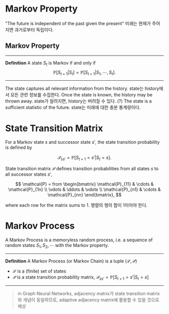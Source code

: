 # Markov Property
"The future is independent of the past given the present"
미래는 현재가 주어지면 과거로부터 독립이다.

## Markov Property

--------------------------------------------------------------------

**Definition**
A state $S_t$ is Markov if and only if 
$$
\mathbb{P}[S_{t+1}|S_t] = \mathbb{P}[S_{t+1}|S_1, \cdots, S_t].
$$

--------------------------------------------------------------------

The state captures all relevant information from the history.
state는 history에서 모든 관련 정보를 수집한다.
Once the state is known, the history may be thrown away.
state가 알려지면, history는 버려질 수 있다. (?)
The state is a sufficient statistic of the future.
state는 미래에 대한 충분 통계량이다.

# State Transition Matrix
For a Markov state $s$ and successor state $s'$, the state transition probability is defined by

$$
\mathcal{P}_{ss'} = \mathbb{P}[S_{t+1}=s'|S_t=s].
$$

State transition matrix $\mathcal{P}$ defines transition probabilities from all states $s$ to all successor states $s'$,

$$
\mathcal{P} = from 
\begin{bmatrix}
\mathcal{P}_{11} & \cdots & \mathcal{P}_{1n} \\
\vdots & \ddots & \vdots \\
\mathcal{P}_{n1} & \cdots & \mathcal{P}_{nn}
\end{bmatrix},
$$

where each row for the matrix sums to 1.
행렬의 행의 합이 1이어야 한다.

# Markov Process
A Markov Process is a memoryless random process, i.e. a sequence of random states $S_1, S_2, \cdots$ with the Markov property.

--------------------------------------------------------------------
**Definition**
A Markov Process (or Markov Chain) is a tuple $\langle\mathcal{S}, \mathcal{P}\rangle$ 
- $\mathcal{S}$ is a (finite) set of states
- $\mathcal{P}$ is a state transition probability matrix,
	$\mathcal{P}_{ss'} = \mathbb{P}[S_{t+1}=s'|S_t=s]$
--------------------------------------------------------------------

> in Graph Neural Networks, 
> 	adjacency matrix가 state transition matrix와 개념이 동일하므로, 
> 	adaptive adjacency matrix에 활용할 수 있을 것으로 예상

